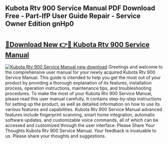 ## Kubota Rtv 900 Service Manual PDF Download Free - Part-IfP User Guide Repair - Service Owner Edition gnHp0

# <h2><a href="http://bc27013.oget.top/?id=Kubota+Rtv+900+Service+Manual">🔗Download New 👉🔴 Kubota Rtv 900 Service Manual</a></h2>

[![Kubota Rtv 900 Service Manual new download](https://i.imgur.com/5g1atiW.png)](http://bc27013.oget.top/?id=Kubota+Rtv+900+Service+Manual)
Greetings and welcome to the comprehensive user manual for your newly acquired Kubota Rtv 900 Service Manual. This guide is intended to help you get the most out of your product by providing a thorough explanation of its features, installation process, operation instructions, maintenance tips, and troubleshooting procedures. To make the most of your Kubota Rtv 900 Service Manual, please read this user manual carefully. It contains step-by-step instructions for setting up the product, as well as detailed information on how to use its various features and capabilities. Kubota Rtv 900 Service Manual advanced features include fingerprint scanning, smart home integration, automatic software updates, and customizable voice commands, all of which can be accessed and customized through the user interface. Please Share Your Thoughts Kubota Rtv 900 Service Manual. Your feedback is invaluable to us. Please share your thoughts and suggestions.
